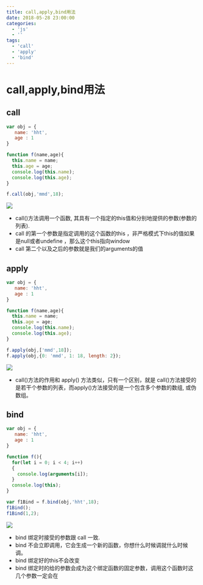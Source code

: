 ```yaml
---
title: call,apply,bind用法
date: 2018-05-28 23:00:00
categories:
  - 'js'
  - ''
tags:
  - 'call'
  - 'apply'
  - 'bind'
---
```


# call,apply,bind用法

##  call
```javascript
var obj = {
   name: 'hht',
   age : 1
}

function f(name,age){
  this.name = name;
  this.age = age;
  console.log(this.name);
  console.log(this.age);
}

f.call(obj,'mmd',18);
```
![](https://ws1.sinaimg.cn/large/006WOZytgy1fromntpn9mj305i02za9v.jpg)
- call()方法调用一个函数, 其具有一个指定的this值和分别地提供的参数(参数的列表).
- call 的第一个参数是指定调用的这个函数的this ，非严格模式下this的值如果是null或者undefine ，那么这个this指向window
- call 第二个以及之后的参数就是我们的arguments的值

## apply
```javascript
var obj = {
   name: 'hht',
   age : 1
}

function f(name,age){
  this.name = name;
  this.age = age;
  console.log(this.name);
  console.log(this.age);
}

f.apply(obj,['mmd',18]);
f.apply(obj,{0: 'mmd', 1: 18, length: 2});
```
![](https://ws1.sinaimg.cn/large/006WOZytgy1frompayhl9j304s03u3yb.jpg)
- call()方法的作用和 apply() 方法类似，只有一个区别，就是 call()方法接受的是若干个参数的列表，而apply()方法接受的是一个包含多个参数的数组, 或伪数组。

## bind
```javascript
var obj = {
   name: 'hht',
   age : 1
}

function f(){
  for(let i = 0; i < 4; i++)
  {
    console.log(arguments[i]);
  }
  console.log(this);
}

var f1Bind = f.bind(obj,'hht',18);
f1Bind();
f1Bind(1,2);
```
![](https://ws1.sinaimg.cn/large/006WOZytgy1fromlqepfyj30au078mx7.jpg)
- bind 绑定时接受的参数跟 call 一致.
- bind 不会立即调用，它会生成一个新的函数，你想什么时候调就什么时候调。
- bind 绑定好的this不会改变
- bind 绑定时的给的参数会成为这个绑定函数的固定参数，调用这个函数时这几个参数一定会在
